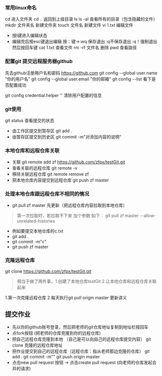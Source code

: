 ### 常用linux命名
cd 进入文件夹
cd .. 返回到上级目录
ls
ls -al 查看所有的目录（包含隐藏的文件）
mkdir 文件夹名  新建文件夹
touch  文件名   新建文件
vi 1.txt  编辑文件
 - 按i键进入编辑状态
 - 编辑完后按esc键退出编辑  按：键->:wq 保存退出 :q不保存退出 :q！强制退出  然后按回车键
cat 1.txt  查看文件
rm -rf 文件名  删除
pwd 查看路径


### 配置git  提交远程服务器github
先去github注册用户名和密码
https://github.com
git config --global user.name "你的用户名"
git config --global user.email "你的邮箱"
git config --list 看下是否配置成功

git config credential.helper ''  清除用户配置的信息

### git使用
git status  查看提交的状态
- 由工作区提交到暂存区
git add .
- 由暂存区提交到历史区
git commit -m"对添加内容的说明"

### 本地仓库和远程仓库关联
- 关联 git remote add zf https://github.com/zfpx/testGit.git
- 查看关联的远程仓库  git remote -v
- 移除关联远程仓库 git remote remove zf
- 把本地仓库内容提交到远程仓库 git push zf master

### 处理本地仓库跟远程仓库不相同的情况
- git pull zf master  先更新（把远程仓库内容拉取到本地仓库）
> 第一次拉取时，若拉取不下来 加个参数 如下：
> git pull zf master --allow-unrelated-histories
- 例如要提交本地仓库的c.txt
- git add .
- git commit -m"c"
- git push zf master

### 克隆远程仓库
git clone https://github.com/zfpx/testGit.git
>相当于做了两件事，1.创建了本地仓库testGit 2.让本地仓库和远程仓库关联起来

1.第一次克隆远程仓库
2.每天执行git pull origin master 更新讲义

## 提交作业
- 先以你的github账号登录，然后把老师的git仓库地址复制到地址栏按回车
- 点fork按钮 (把老师的仓库克隆到你的远程仓库)
- 把自己远程仓库克隆到本地 （自己是可以向自己的远程仓库提交内容）
    git clone 克隆的远程仓库地址
- 把作业提交到自己的远程仓库（远程仓库：指从老师那边克隆的仓库）
    git add . git commit -m"" git push origin master
- 点击new pull request 按钮 -> 点击create pull request  (向老师的仓库发起合并的请求)




















